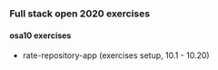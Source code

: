 ### Full stack open 2020 exercises

#### osa10 exercises

* rate-repository-app    (exercises setup, 10.1 - 10.20)